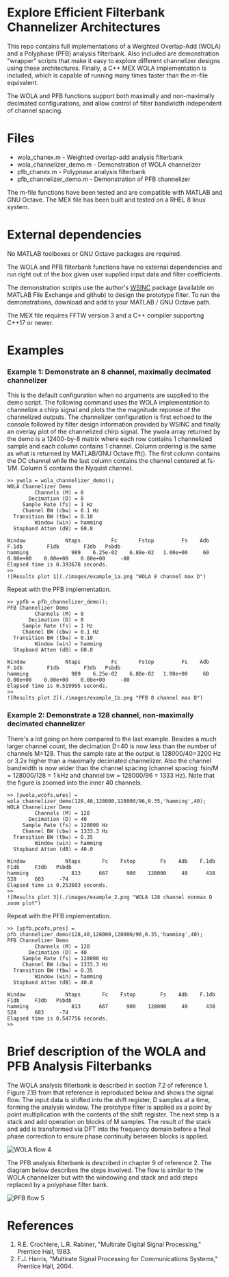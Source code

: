 # Explore Efficient Filterbank Channelizer Architectures

This repo contains full implementations of a Weighted Overlap-Add (WOLA) and a Polyphase (PFB) analysis filterbank. Also included are demonstration "wrapper" scripts that make it easy to explore different channelizer designs using these architectures. Finally, a C++ MEX WOLA implementation is included, which is capable of running many times faster than the m-file equivalent.

The WOLA and PFB functions support both maximally and non-maximally decimated configurations, and allow control of filter bandwidth independent of channel spacing.

# Files
* wola_chanex.m - Weighted overlap-add analysis filterbank
* wola_channelizer_demo.m - Demonstration of WOLA channelizer
* pfb_chanex.m - Polypnase analysis filterbank
* pfb_channelizer_demo.m - Demonstration of PFB channelizer

The m-file functions have been tested and are compatible with MATLAB and GNU Octave. The MEX file has been built and tested on a RHEL 8 linux system.

# External dependencies

No MATLAB toolboxes or GNU Octave packages are required.

The WOLA and PFB filterbank functions have no external dependencies and run right out of the box given user supplied input data and filter coefficients.

The demonstration scripts use the author's [WSINC](https://www.mathworks.com/matlabcentral/fileexchange/181174-wsinc) package (available on MATLAB File Exchange and github) to design the prototype filter. To run the demonstrations, download and add to your MATLAB / GNU Octave path.

The MEX file requires FFTW version 3 and a C++ compiler supporting C++17 or newer.

# Examples

### Example 1: Demonstrate an 8 channel, maximally decimated channelizer
This is the default configuration when no arguments are supplied to the demo script. The following command uses the WOLA implementation to channelize a chirp signal and plots the the magnitude reponse of the channelized outputs. The channelizer configuration is first echoed to the console followed by filter design information provided by WSINC and finally an overlay plot of the channelized chirp signal. The ywola array returned by the demo is a 12400-by-8 matrix where each row contains 1 channelized sample and each column contains 1 channel. Column ordering is the same as what is returned by MATLAB/GNU Octave fft(). The first column contains the DC channel while the last column contains the channel centered at fs-1/M. Column 5 contains the Nyquist channel.
```
>> ywola = wola_channelizer_demo();
WOLA Channelizer Demo
         Channels (M) = 8
       Decimation (D) = 8
     Sample Rate (fs) = 1 Hz
     Channel BW (cbw) = 0.1 Hz
  Transition BW (tbw) = 0.10
         Window (win) = hamming
  Stopband Atten (dB) = 60.0

Window             Ntaps          Fc       Fstop         Fs    Adb       F.1db        F1db        F3db   Psbdb
hamming              989    6.25e-02    6.88e-02   1.00e+00     60    0.00e+00    0.00e+00    0.00e+00     -80
Elapsed time is 0.393678 seconds.
>> 
![Results plot 1](./images/example_1a.png "WOLA 8 channel max D")
```

Repeat with the PFB implementation.
```
>> ypfb = pfb_channelizer_demo();
PFB Channelizer Demo
         Channels (M) = 8
       Decimation (D) = 8
     Sample Rate (fs) = 1 Hz
     Channel BW (cbw) = 0.1 Hz
  Transition BW (tbw) = 0.10
         Window (win) = hamming
  Stopband Atten (dB) = 60.0

Window             Ntaps          Fc       Fstop         Fs    Adb       F.1db        F1db        F3db   Psbdb
hamming              989    6.25e-02    6.88e-02   1.00e+00     60    0.00e+00    0.00e+00    0.00e+00     -80
Elapsed time is 0.519995 seconds.
>>
![Results plot 2](./images/example_1b.png "PFB 8 channel max D")
```

### Example 2: Demonstrate a 128 channel, non-maximally decimated channelizer
There's a lot going on here compared to the last example. Besides a much larger channel count, the decimation D=40 is now less than the number of channels M=128. Thus the sample rate at the output is 128000/40=3200 Hz or 3.2x higher than a maximally decimated channelizer. Also the channel bandwidth is now wider than the channel spacing (channel spacing: fsin/M = 128000/128 = 1 kHz and channel bw = 128000/96 = 1333 Hz). Note that the figure is zoomed into the inner 40 channels.
```
>> [ywola,wcofs,wres] = wola_channelizer_demo(128,40,128000,128000/96,0.35,'hamming',40);
WOLA Channelizer Demo
         Channels (M) = 128
       Decimation (D) = 40
     Sample Rate (fs) = 128000 Hz
     Channel BW (cbw) = 1333.3 Hz
  Transition BW (tbw) = 0.35
         Window (win) = hamming
  Stopband Atten (dB) = 40.0

Window             Ntaps       Fc    Fstop        Fs    Adb    F.1db     F1db     F3db   Psbdb
hamming              813      667      900    128000     40      438      528      603     -74
Elapsed time is 0.253603 seconds.
>>
![Results plot 3](./images/example_2.png "WOLA 128 channel nonmax D zoom plot")
```

Repeat with the PFB implementation.
```
>> [ypfb,pcofs,pres] = pfb_channelizer_demo(128,40,128000,128000/96,0.35,'hamming',40);
PFB Channelizer Demo
         Channels (M) = 128
       Decimation (D) = 40
     Sample Rate (fs) = 128000 Hz
     Channel BW (cbw) = 1333.3 Hz
  Transition BW (tbw) = 0.35
         Window (win) = hamming
  Stopband Atten (dB) = 40.0

Window             Ntaps       Fc    Fstop        Fs    Adb    F.1db     F1db     F3db   Psbdb
hamming              813      667      900    128000     40      438      528      603     -74
Elapsed time is 0.547756 seconds.
>> 
```

# Brief description of the WOLA and PFB Analysis Filterbanks

The WOLA analysis filterbank is described in section 7.2 of reference 1. Figure 7.19 from that reference is reproduced below and shows the signal flow. The input data is shifted into the shift register, D samples at a time, forming the analysis window. The prototype filter is applied as a point by point multiplication with the contents of the shift register. The next step is a stack and add operation on blocks of M samples. The result of the stack and add is transformed via DFT into the frequency domain before a final phase correction to ensure phase continuity between blocks is applied.

![WOLA flow 4](./images/wola_flow_2.png "WOLA algorithm")

The PFB analysis filterbank is described in chapter 9 of reference 2. The diagram below describes the steps involved. The flow is similar to the WOLA channelizer but with the windowing and stack and add steps replaced by a polyphase filter bank.

![PFB flow 5](./images/pfb_flow_2.png "PFB algorithm")

# References
1. R.E. Crochiere, L.R. Rabiner, "Multirate Digital Signal Processing," Prentice Hall, 1983.
2. F.J. Harris, "Multirate Signal Processing for Communications Systems," Prentice Hall, 2004.
